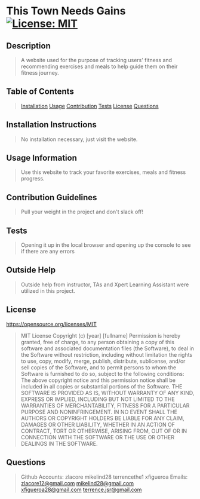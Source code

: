 # This Town Needs Gains [![License: MIT](https://img.shields.io/badge/License-MIT-yellow.svg)](https://opensource.org/licenses/MIT)


## Description

> A website used for the purpose of tracking users' fitness and recommending exercises and meals to help guide them on their fitness journey.

## Table of Contents
> [Installation](#Installation-instructions)
> [Usage](#usage-information)
> [Contribution](#contribution-guidelines)
> [Tests](#tests)
> [License](#License)
> [Questions](#questions)


## Installation Instructions

> No installation necessary, just visit the website.



## Usage Information

> Use this website to track your favorite exercises, meals and fitness progress.



## Contribution Guidelines

> Pull your weight in the project and don't slack off!



## Tests

> Opening it up in the local browser and opening up the console to see if there are any errors

## Outside Help
> Outside help from instructor, TAs and Xpert Learning Assistant were utilized in this project. 
## License 
https://opensource.org/licenses/MIT
> MIT License Copyright (c) [year] [fullname] Permission is hereby granted, free of charge, to any person obtaining a copy of this software and associated documentation files (the Software), to deal in the Software without restriction, including without limitation the rights to use, copy, modify, merge, publish, distribute, sublicense, and/or sell copies of the Software, and to permit persons to whom the Software is furnished to do so, subject to the following conditions: The above copyright notice and this permission notice shall be included in all copies or substantial portions of the Software. THE SOFTWARE IS PROVIDED AS IS, WITHOUT WARRANTY OF ANY KIND, EXPRESS OR IMPLIED, INCLUDING BUT NOT LIMITED TO THE WARRANTIES OF MERCHANTABILITY, FITNESS FOR A PARTICULAR PURPOSE AND NONINFRINGEMENT. IN NO EVENT SHALL THE AUTHORS OR COPYRIGHT HOLDERS BE LIABLE FOR ANY CLAIM, DAMAGES OR OTHER LIABILITY, WHETHER IN AN ACTION OF CONTRACT, TORT OR OTHERWISE, ARISING FROM, OUT OF OR IN CONNECTION WITH THE SOFTWARE OR THE USE OR OTHER DEALINGS IN THE SOFTWARE. 


## Questions

> Github Accounts: zlacore mikelind28 terrencethe1 xfigueroa         Emails: zlacore12@gmail.com mikelind28@gmail.com xfigueroa28@gmail.com terrence.jsr@gmail.com



